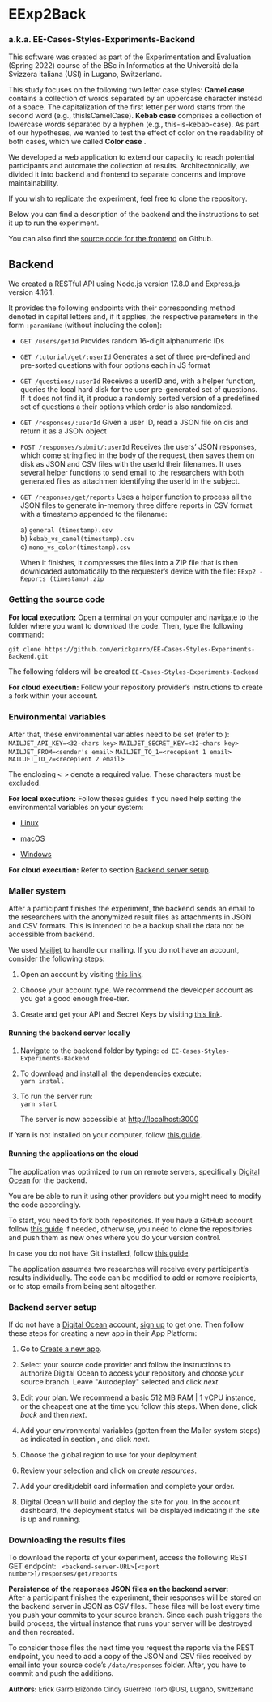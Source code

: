 # EExp2Back  

### a.k.a. EE-Cases-Styles-Experiments-Backend

This software was created as part of the Experimentation and Evaluation (Spring 2022) course of the BSc in Informatics at the Università della Svizzera italiana (USI) in Lugano, Switzerland.

This study focuses on the following two letter case styles: **Camel case** contains a collection of words separated by an uppercase character instead of a space. The capitalization of the first letter per word starts from the second word (e.g., thisIsCamelCase). **Kebab case**  comprises a collection of lowercase words separated by a hyphen (e.g., this-is-kebab-case). As part of our hypotheses, we wanted to test the effect of color on the readability of both cases, which we called **Color case** .

We developed a web application to extend our capacity to reach potential participants and automate the collection of results. Architectonically, we divided it into backend and frontend to separate concerns and improve maintainability.

If you wish to replicate the experiment, feel free to clone the repository.

Below you can find a description of the backend and the instructions to set it up to run the experiment.

You can also find the [source code for the frontend](https://github.com/erickgarro/EE-Cases-Styles-Experiments-Frontend) on Github.

## Backend

We created a RESTful API using Node.js version 17.8.0 and Express.js version 4.16.1.

It provides the following endpoints with their corresponding method denoted in capital letters and, if it applies, the respective parameters in the form `:paramName` (without including the colon):

- `GET /users/getId` Provides random 16-digit alphanumeric IDs

- `GET /tutorial/get/:userId` Generates a set of three pre-defined and pre-sorted questions with four options each in JS format

- `GET /questions/:userId` Receives a userID and, with a helper function, queries the local hard disk for the user pre-generated set of questions. If it does not find it, it produc a randomly sorted version of a predefined set of questions a their options which order is also randomized.

- `GET /responses/:userId` Given a user ID, read a JSON file on dis and return it as a JSON object

- `POST /responses/submit/:userId` Receives the users’ JSON responses, which come stringified in the body of the request,  then saves them on disk as JSON and CSV files with the userId  their filenames. It uses several helper functions to send  email to the researchers with both generated files as attachmen identifying the userId in the subject.

- `GET /responses/get/reports` Uses a helper function to process all the JSON files to generate in-memory three differe reports in CSV format with a timestamp appended to the filename:

    a\) `general (timestamp).csv`  
    b) `kebab_vs_camel(timestamp).csv`  
    c) `mono_vs_color(timestamp).csv`

    When it finishes, it compresses the files into a ZIP file that is then downloaded automatically to the requester’s device with the file: `EExp2 - Reports (timestamp).zip`

### Getting the source code

**For local execution:**
Open a terminal on your computer and navigate to the folder where you want to download the code. Then, type the following command:

`git clone https://github.com/erickgarro/EE-Cases-Styles-Experiments-Backend.git`

The following folders will be created
    `EE-Cases-Styles-Experiments-Backend`

**For cloud execution:**
Follow your repository provider’s instructions to create a fork within your account.

### Environmental variables

After that, these environmental variables need to be set (refer to ):  
  `MAILJET_API_KEY=<32-chars key>`
  `MAILJET_SECRET_KEY=<32-chars key>`
  `MAILJET_FROM=<sender's email>`
  `MAILJET_TO_1=<recepient 1 email>`
  `MAILJET_TO_2=<recepient 2 email>`

The enclosing `< >` denote a required value. These characters must be excluded.

**For local execution:**
Follow theses guides if you need help setting the environmental variables on your system:

- [Linux](https://www.alibabacloud.com/blog/a-guide-on-environment-variable-configuration-in-linux_59842)

- [macOS](https://support.apple.com/guide/terminal/use-environment-variables-apd382cc5fa-4f58-4449-b20a-41c53c006f8f/mac)

- [Windows](https://docs.oracle.com/en/database/oracle/machine-learning/oml4r/1.5.1/oread/creating-and-modifying-environment-variables-on-windows.html)

**For cloud execution:**
Refer to section [Backend server setup](#backend-setup).

### Mailer system

After a participant finishes the experiment, the backend sends an email to the researchers with the anonymized result files as attachments in JSON and CSV formats. This is intended to be a backup shall the data not be accessible from backend.

We used [Mailjet](https://www.mailjet.com) to handle our mailing. If you do not have an account, consider the following steps:

1. Open an account by visiting [this link](https://app.mailjet.com/signup).

2. Choose your account type. We recommend the developer account as you get a good enough free-tier.

3. Create and get your API and Secret Keys by visiting [this link](https://app.mailjet.com/account/apikeys).

#### Running the backend server locally

1. Navigate to the backend folder by typing:
   `cd EE-Cases-Styles-Experiments-Backend`

2. To download and install all the dependencies execute:  
    `yarn install`

3. To run the server run:  
    `yarn start`  

    The server is now accessible at [http://localhost:3000](http://localhost:3000)

If Yarn is not installed on your computer, follow [this guide](https://classic.yarnpkg.com/lang/en/docs/install).

#### Running the applications on the cloud

The application was optimized to run on remote servers, specifically [Digital Ocean](https://digitalocea.com/) for the backend.

You are be able to run it using other providers but you might need to modify the code accordingly.

To start, you need to fork both repositories. If you have a GitHub account follow [this guide](https://docs.github.com/en/get-started/quickstart/fork-a-repo) if needed, otherwise, you need to clone the repositories and push them as new ones where you do your version control.

In case you do not have Git installed, follow [this guide](https://github.com/git-guides/install-git).

The application assumes two researches will receive every participant’s results individually. The code can be modified to add or remove recipients, or to stop emails from being sent altogether.

### Backend server setup[](#backend-setup)

If do not have a [Digital Ocean](https://www.digitalocean.com) account, [sign up](https://cloud.digitalocean.com/registrations/new) to get one. Then follow these steps for creating a new app in their App Platform:

1. Go to [Create a new app](https://cloud.digitalocean.com/apps/new).

2. Select your source code provider and follow the instructions to authorize Digital Ocean to access your repository and choose your  source branch. Leave "Autodeploy" selected and click *next*.

3. Edit your plan. We recommend a basic 512 MB RAM \| 1 vCPU instance, or the cheapest one at the time you follow this steps. When done, click *back* and then *next*.

4. Add your environmental variables (gotten from the Mailer system steps) as indicated in section , and click *next*.

5. Choose the global region to use for your deployment.

6. Review your selection and click on *create resources*.

7. Add your credit/debit card information and complete your order.

8. Digital Ocean will build and deploy the site for you. In the account dashboard, the deployment status will be displayed indicating if the site is up and running.

### Downloading the results files

To download the reports of your experiment, access the following REST GET endpoint:
` <backend-server-URL>[<:port number>]/responses/get/reports`

**Persistence of the responses JSON files on the backend server:**  
After a participant finishes the experiment, their responses will be stored on the backend server in JSON as CSV files. These files will be lost every time you push your commits to your source branch. Since each push triggers the build process, the virtual instance that runs your server will be destroyed and then recreated.

To consider those files the next time you request the reports via the REST endpoint, you need to add a copy of the JSON and CSV files received by email into your source code’s `/data/responses` folder. After, you have to commit and push the additions.

 <font size="2"> **Authors:**</font>
 <font size="2">Erick Garro Elizondo</font>
 <font size="2">Cindy Guerrero Toro</font>
 <font size="2">@USI, Lugano, Switzerland</font>
